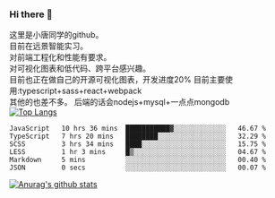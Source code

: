 ### Hi there 👋

这里是小唐同学的github。<br>
目前在远景智能实习。<br>
对前端工程化和性能有要求。<br>
对可视化图表和低代码、跨平台感兴趣。<br>
目前也正在做自己的开源可视化图表，开发进度20%
目前主要使用:typescript+sass+react+webpack<br>
其他的也差不多。
后端的话会nodejs+mysql+一点点mongodb<br>
[![Top Langs](https://github-readme-stats.vercel.app/api/top-langs/?username=isaacttttttt&layout=compact)](https://github.com/anuraghazra/github-readme-stats)<br>
<!--START_SECTION:waka-->

```text
JavaScript   10 hrs 36 mins  ███████████▓░░░░░░░░░░░░░   46.67 %
TypeScript   7 hrs 20 mins   ████████░░░░░░░░░░░░░░░░░   32.29 %
SCSS         3 hrs 34 mins   ████░░░░░░░░░░░░░░░░░░░░░   15.75 %
LESS         1 hr 3 mins     █▒░░░░░░░░░░░░░░░░░░░░░░░   04.67 %
Markdown     5 mins          ░░░░░░░░░░░░░░░░░░░░░░░░░   00.40 %
JSON         0 secs          ░░░░░░░░░░░░░░░░░░░░░░░░░   00.07 %
```

<!--END_SECTION:waka-->

[![Anurag's github stats](https://github-readme-stats.vercel.app/api?username=isaacttttttt)](https://github.com/anuraghazra/github-readme-stats)

